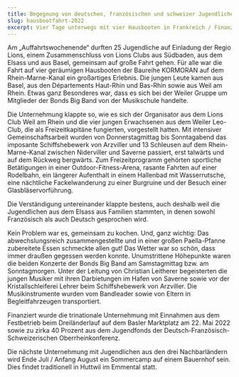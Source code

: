 ```yaml
---
title: Begegnung von deutschen, französischen und schweizer Jugendlichen
slug: hausbootfahrt-2022
excerpt: Vier Tage unterwegs mit vier Hausbooten in Frankreich / Finanzierung durch Regio Lions und die Oberrheinkonferenz
---
```


Am „Auffahrtswochenende“ durften 25 Jugendliche auf Einladung der Regio Lions, einem Zusammenschluss von Lions Clubs aus Südbaden, aus dem Elsass und aus Basel, gemeinsam auf große Fahrt gehen. Für alle war die Fahrt auf vier geräumigen Hausbooten der Baureihe KORMORAN auf dem Rhein-Marne-Kanal ein großartiges Erlebnis. Die jungen Leute kamen aus Basel, aus den Départements Haut-Rhin und Bas-Rhin sowie aus Weil am Rhein. Etwas ganz Besonderes war, dass es sich bei der Weiler Gruppe um Mitglieder der Bonds Big Band von der Musikschule handelte.

Die Unternehmung klappte so, wie es sich der Organisator aus dem Lions Club Weil am Rhein und die vier jungen Erwachsenen aus dem Weiler Leo-Club, die als Freizeitkapitäne fungierten, vorgestellt hatten. Mit intensiver Gemeinschaftsarbeit wurden von Donnerstagmittag bis Sonntagabend das imposante Schiffshebewerk von Arzviller und 13 Schleusen auf dem Rhein-Marne-Kanal zwischen Niderviller und Saverne passiert, erst talwärts und auf dem Rückweg bergwärts. Zum Freizeitprogramm gehörten sportliche Betätigungen in einer Outdoor-Fitness-Arena, rasante Fahrten auf einer Rodelbahn, ein längerer Aufenthalt in einem Hallenbad mit Wasserrutsche, eine nächtliche Fackelwanderung zu einer Burgruine und der Besuch einer Glasbläservorführung.

Die Verständigung untereinander klappte bestens, auch deshalb weil die Jugendlichen aus dem Elsass aus Familien stammten, in denen sowohl Französisch als auch Deutsch gesprochen wird.

Kein Problem war es, gemeinsam zu kochen. Und, ganz wichtig: Das abwechslungsreich zusammengestellte und in einer großen Paella-Pfanne zubereitete Essen schmeckte allen gut! Das Wetter war so schön, dass immer draußen gegessen werden konnte.
Unumstrittene Höhepunkte waren die beiden Konzerte der Bonds Big Band am Samstagmittag bzw. am Sonntagmorgen. Unter der Leitung von Christian Leitherer begeisterten die jungen Musiker mit ihren Darbietungen im Hafen von Saverne sowie vor der Kristallschleiferei Lehrer beim Schiffshebewerk von Arzviller. Die Musikinstrumente wurden vom Bandleader sowie von Eltern in Begleitfahrzeugen transportiert.

Finanziert wurde die trinationale Unternehmung mit Einnahmen aus dem Festbetrieb beim Dreiländerlauf auf dem Basler Marktplatz am 22. Mai 2022 sowie zu zirka 40 Prozent aus dem Jugendfonds der Deutsch-Französisch-Schweizerischen Oberrheinkonferenz.

Die nächste Unternehmung mit Jugendlichen aus den drei Nachbarländern wird Ende Juli / Anfang August ein Sommercamp auf einem Bauernhof sein. Dies findet traditionell in Huttwil im Emmental statt.
